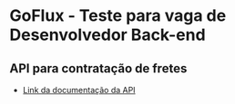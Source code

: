 # GoFlux - Teste para vaga de Desenvolvedor Back-end

## API para contratação de fretes

- [Link da documentação da API](https://documenter.getpostman.com/view/5295204/TzseHm8c)
